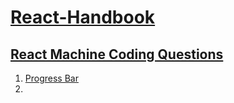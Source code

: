 # [React-Handbook](#react-handbook)

## [React Machine Coding Questions](#react-machine-coding-questions)
  1. [Progress Bar](#)
  2. 
